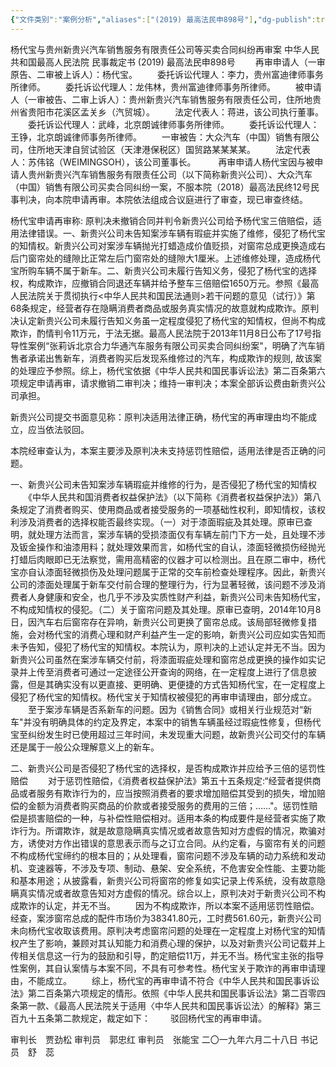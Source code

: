 ```yaml
---
{"文件类别":"案例分析","aliases":["(2019) 最高法民申898号"],"dg-publish":true,"permalink":"/案例分析case/裁判文书/杨代宝与贵州新贵兴汽车销售服务有限责任公司等买卖合同纠纷再审案/","dgPassFrontmatter":true,"noteIcon":"","created":"2024-07-17T11:06:15.168+08:00","updated":"2024-09-11T13:07:42.688+08:00"}
---
```




杨代宝与贵州新贵兴汽车销售服务有限责任公司等买卖合同纠纷再审案
中华人民共和国最高人民法院
民事裁定书
     (2019) 最高法民申898号
　　再审申请人（一审原告、二审被上诉人）：杨代宝。
　　委托诉讼代理人：李力，贵州富迪律师事务所律师。
　　委托诉讼代理人：龙伟林，贵州富迪律师事务所律师。
　　被申请人（一审被告、二审上诉人）：贵州新贵兴汽车销售服务有限责任公司，住所地贵州省贵阳市花溪区孟关乡（汽贸城）。
　　法定代表人：蒋进，该公司执行董事。
　　委托诉讼代理人：武峰，北京朗诚律师事务所律师。
　　委托诉讼代理人：王铮，北京朗诚律师事务所律师。
　　一审被告：大众汽车（中国）销售有限公司，住所地天津自贸试验区（天津港保税区）国贸路某某某某。
　　法定代表人：苏伟铭（WEIMINGSOH），该公司董事长。
　　
再审申请人杨代宝因与被申请人贵州新贵兴汽车销售服务有限责任公司（以下简称新贵兴公司）、大众汽车（中国）销售有限公司买卖合同纠纷一案，不服本院（2018）最高法民终12号民事判决，向本院申请再审。本院依法组成合议庭进行了审查，现已审查终结。

杨代宝申请再审称: 原判决未撤销合同并判令新贵兴公司给予杨代宝三倍赔偿，适用法律错误。一、新贵兴公司未告知案涉车辆有瑕疵并实施了维修，侵犯了杨代宝的知情权。新贵兴公司对案涉车辆抛光打蜡造成价值贬损，对窗帘总成更换造成右后门窗帘处的缝隙比正常左后门窗帘处的缝隙大1厘米。上述维修处理，造成杨代宝所购车辆不属于新车。二、新贵兴公司未履行告知义务，侵犯了杨代宝的选择权，构成欺诈，应撤销合同退还车辆并给予整车三倍赔偿1650万元。参照《最高人民法院关于贯彻执行<中华人民共和国民法通则>若干问题的意见（试行）》第68条规定，经营者存在隐瞒消费者商品或服务真实情况的故意就构成欺诈。原判决认定新贵兴公司未履行告知义务虽一定程度侵犯了杨代宝的知情权，但尚不构成欺诈，酌情判令11万元，于法无据。最高人民法院于2013年11月8日公布了17号指导性案例“张莉诉北京合力华通汽车服务有限公司买卖合同纠纷案"，明确了汽车销售者承诺出售新车，消费者购买后发现系维修过的汽车，构成欺诈的规则, 故该案的处理应予参照。综上，杨代宝依据《中华人民共和国民事诉讼法》第二百条第六项规定申请再审，请求撤销二审判决；维持一审判决；本案全部诉讼费由新贵兴公司承担。

新贵兴公司提交书面意见称：原判决适用法律正确，杨代宝的再审理由均不能成立，应当依法驳回。

本院经审查认为，本案主要涉及原判决未支持惩罚性赔偿，适用法律是否正确的问题。

一、新贵兴公司未告知案涉车辆瑕疵并维修的行为，是否侵犯了杨代宝的知情权
　　《中华人民共和国消费者权益保护法》（以下简称《消费者权益保护法》）第八条规定了消费者购买、使用商品或者接受服务的一项基础性权利，即知情权，该权利涉及消费者的选择权能否最终实现。（一）对于漆面瑕疵及其处理。原审已查明，就处理方法而言，案涉车辆的受损漆面仅有车辆左前门下方一处，且处理不涉及钣金操作和油漆用料；就处理效果而言，如杨代宝的自认，漆面轻微损伤经抛光打蜡后肉眼即已无法察觉，需用高精密的仪器才可以检测出。且在原二审中，杨代宝亦自认漆面轻微损伤及处理问题属于正常的交车前检查处理程序。因此，新贵兴公司的漆面处理属于新车交付前合理的整理行为，行为显著轻微，该问题不涉及消费者人身健康和安全，也几乎不涉及实质性财产利益，新贵兴公司未告知杨代宝，不构成知情权的侵犯。（二）关于窗帘问题及其处理。原审已查明，2014年10月8日，因汽车右后窗帘存在异响，新贵兴公司更换了窗帘总成。该局部轻微修复措施，会对杨代宝的消费心理和财产利益产生一定的影响，新贵兴公司应如实告知而未予告知，侵犯了杨代宝的知情权。本院认为，原判决的上述认定并无不当。因为新贵兴公司虽然在案涉车辆交付前，将漆面瑕疵处理和窗帘总成更换的操作如实记录并上传至消费者可通过一定途径公开查询的网络，在一定程度上进行了信息披露，但是其确实没有以更直接、更明确、更便捷的方式告知杨代宝，在一定程度上侵犯了杨代宝的知情权。杨代宝关于知情权被侵犯的再审申请理由，部分成立。
　　至于案涉车辆是否系新车的问题。因为《销售合同》或相关行业规范对“新车"并没有明确具体的约定及界定，本案中的销售车辆虽经过瑕疵性修复，但杨代宝至纠纷发生时已使用超过三年时间，未发现重大问题，故新贵兴公司交付的车辆还是属于一般公众理解意义上的新车。

二、新贵兴公司是否侵犯了杨代宝的选择权，是否构成欺诈并应给予三倍的惩罚性赔偿
　　对于惩罚性赔偿，《消费者权益保护法》第五十五条规定:“经营者提供商品或者服务有欺诈行为的，应当按照消费者的要求增加赔偿其受到的损失，增加赔偿的金额为消费者购买商品的价款或者接受服务的费用的三倍；……"。惩罚性赔偿是损害赔偿的一种，与补偿性赔偿相对。适用本条的构成要件是经营者实施了欺诈行为。所谓欺诈，就是故意隐瞒真实情况或者故意告知对方虚假的情况，欺骗对方，诱使对方作出错误的意思表示而与之订立合同。从约定看，与窗帘有关的问题不构成杨代宝缔约的根本目的；从处理看，窗帘问题不涉及车辆的动力系统和发动机、变速器等，不涉及专项、制动、悬架、安全系统，不危害安全性能、主要功能和基本用途；从披露看，新贵兴公司将窗帘的修复如实记录上传系统，没有故意隐瞒真实情况或者故意告知对方虚假的情况。综合以上，原判决对于新贵兴公司不构成欺诈的认定，并无不当。
　　因为不构成欺诈，所以本案不适用惩罚性赔偿。经查，案涉窗帘总成的配件市场价为38341.80元，工时费561.60元，新贵兴公司未向杨代宝收取该费用。原判决考虑窗帘问题的处理在一定程度上对杨代宝的知情权产生了影响，兼顾对其认知能力和消费心理的保护，以及对新贵兴公司记载并上传相关信息这一行为的鼓励和引导，酌定赔偿11万，并无不当。杨代宝主张的指导性案例，其自认案情与本案不同，不具有可参考性。杨代宝关于欺诈的再审申请理由，不能成立。
　　综上，杨代宝的再审申请不符合《中华人民共和国民事诉讼法》第二百条第六项规定的情形。依照《中华人民共和国民事诉讼法》第二百零四条第一款、《最高人民法院关于适用〈中华人民共和国民事诉讼法〉的解释》第三百九十五条第二款规定，裁定如下：
　　驳回杨代宝的再审申请。
     
审判长　贾劲松
     审判员　郭忠红
     审判员　张能宝
     二〇一九年六月二十八日
     书记员　舒　蕊
